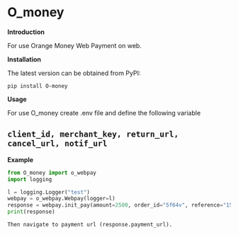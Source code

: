 # O_money

**Introduction**

For use Orange Money Web Payment on web.

**Installation**

The latest version can be obtained from PyPI:

`pip install O-money`

**Usage**

For use O_money create .env file and define the following variable

## `client_id, merchant_key, return_url, cancel_url, notif_url`

**Example**

```python
from O_money import o_webpay
import logging

l = logging.Logger("test")
webpay = o_webpay.Webpay(logger=l)
response = webpay.init_pay(amount=2500, order_id="5f64v", reference="154f5", lang="us")
print(response)

Then navigate to payment url (response.payment_url).

```
